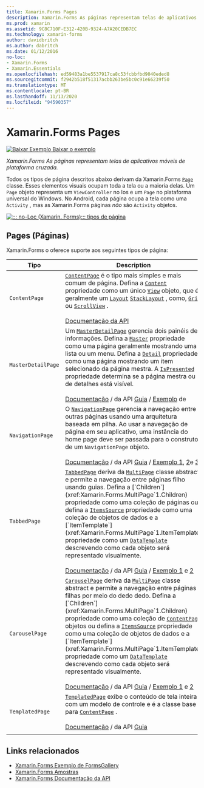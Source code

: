 ```yaml
---
title: Xamarin.Forms Pages
description: Xamarin.Forms As páginas representam telas de aplicativos móveis de plataforma cruzada. Este artigo lista as páginas incluídas no Xamarin.Forms .
ms.prod: xamarin
ms.assetid: 9C8C710F-E312-420B-9324-A7A20CEDB7EC
ms.technology: xamarin-forms
author: davidbritch
ms.author: dabritch
ms.date: 01/12/2016
no-loc:
- Xamarin.Forms
- Xamarin.Essentials
ms.openlocfilehash: ed59483a1be5537917ca8c53fcbbfbd9040eded8
ms.sourcegitcommit: f2942b518f51317acbb263be5bc0c91e66239f50
ms.translationtype: MT
ms.contentlocale: pt-BR
ms.lasthandoff: 11/13/2020
ms.locfileid: "94590357"
---
```

# <a name="no-locxamarinforms-pages"></a>Xamarin.Forms Pages

[![Baixar Exemplo](~/media/shared/download.png) Baixar o exemplo](/samples/xamarin/xamarin-forms-samples/formsgallery/)

_Xamarin.Forms As páginas representam telas de aplicativos móveis de plataforma cruzada._

Todos os tipos de página descritos abaixo derivam da Xamarin.Forms [`Page`](xref:Xamarin.Forms.Page) classe. Esses elementos visuais ocupam toda a tela ou a maioria delas. Um `Page` objeto representa um `ViewController` no Ios e um `Page` no plataforma universal do Windows. No Android, cada página ocupa a tela como uma `Activity` , mas as Xamarin.Forms páginas *não* são `Activity` objetos.

[![::: no-Loc (Xamarin. Forms)::: tipos de página](pages-images/pages-sml.png)](pages-images/pages.png#lightbox "::: no-Loc (Xamarin. Forms)::: tipos de página")

## <a name="pages"></a>Pages (Páginas)

Xamarin.Forms o oferece suporte aos seguintes tipos de página:

| Tipo | Description | Aparência |
| --- | --- | --- |
| `ContentPage` | [`ContentPage`](xref:Xamarin.Forms.ContentPage) é o tipo mais simples e mais comum de página. Defina a [`Content`](xref:Xamarin.Forms.ContentPage.Content) propriedade como um único [`View`](views.md) objeto, que é geralmente um [`Layout`](layouts.md) [`StackLayout`](xref:Xamarin.Forms.StackLayout) , como, [`Grid`](xref:Xamarin.Forms.Grid) ou [`ScrollView`](xref:Xamarin.Forms.ScrollView) .<br /><br />[Documentação da API](xref:Xamarin.Forms.ContentPage) | [![Exemplo de ContentPage](pages-images/ContentPage.png "Exemplo de ContentPage")](pages-images/ContentPage-Large.png#lightbox "Exemplo de ContentPage")<br />[Código C# para esta página](https://github.com/xamarin/xamarin-forms-samples/blob/master/FormsGallery/FormsGallery/FormsGallery/CodeExamples/ContentPageDemoPage.cs)  /  [Página XAML](https://github.com/xamarin/xamarin-forms-samples/blob/master/FormsGallery/FormsGallery/FormsGallery/XamlExamples/ContentPageDemoPage.xaml) |
| `MasterDetailPage` | Um [`MasterDetailPage`](xref:Xamarin.Forms.MasterDetailPage) gerencia dois painéis de informações. Defina a [`Master`](xref:Xamarin.Forms.MasterDetailPage.Master) propriedade como uma página geralmente mostrando uma lista ou um menu. Defina a [`Detail`](xref:Xamarin.Forms.MasterDetailPage.Detail) propriedade como uma página mostrando um item selecionado da página mestra. A [`IsPresented`](xref:Xamarin.Forms.MasterDetailPage.IsPresented) propriedade determina se a página mestra ou de detalhes está visível.<br /><br />[Documentação](xref:Xamarin.Forms.MasterDetailPage)  /  da API [Guia](~/xamarin-forms/app-fundamentals/navigation/master-detail-page.md)  /  [Exemplo](/samples/xamarin/xamarin-forms-samples/navigation-masterdetailpage) de | [![Exemplo de MasterDetailPage](pages-images/MasterDetailPage.png "Exemplo de MasterDetailPage")](pages-images/MasterDetailPage-Large.png#lightbox "Exemplo de MasterDetailPage")<br />[Código C# para esta página](https://github.com/xamarin/xamarin-forms-samples/blob/master/FormsGallery/FormsGallery/FormsGallery/CodeExamples/MasterDetailPageDemoPage.cs)  /  [Página XAML](https://github.com/xamarin/xamarin-forms-samples/blob/master/FormsGallery/FormsGallery/FormsGallery/XamlExamples/MasterDetailPageDemoPage.xaml) com [code-behind](https://github.com/xamarin/xamarin-forms-samples/blob/master/FormsGallery/FormsGallery/FormsGallery/XamlExamples/MasterDetailPageDemoPage.xaml.cs) |
| `NavigationPage` | O [`NavigationPage`](xref:Xamarin.Forms.NavigationPage) gerencia a navegação entre outras páginas usando uma arquitetura baseada em pilha. Ao usar a navegação de página em seu aplicativo, uma instância do home page deve ser passada para o construtor de um `NavigationPage` objeto.<br /><br />[Documentação](xref:Xamarin.Forms.NavigationPage)  /  da API [Guia](~/xamarin-forms/app-fundamentals/navigation/hierarchical.md)  /  [Exemplo 1](/samples/xamarin/xamarin-forms-samples/navigation-hierarchical), [2](/samples/xamarin/xamarin-forms-samples/navigation-passingdata)e [3](/samples/xamarin/xamarin-forms-samples/navigation-loginflow)  | [![Exemplo de NavigationPage](pages-images/NavigationPage.png "Exemplo de NavigationPage")](pages-images/NavigationPage-Large.png#lightbox "Exemplo de NavigationPage")<br />[Código C# para esta página](https://github.com/xamarin/xamarin-forms-samples/blob/master/FormsGallery/FormsGallery/FormsGallery/CodeExamples/NavigationPageDemoPage.cs)  /  [Página XAML](https://github.com/xamarin/xamarin-forms-samples/blob/master/FormsGallery/FormsGallery/FormsGallery/XamlExamples/NavigationPageDemoPage.xaml) com [code-behind](https://github.com/xamarin/xamarin-forms-samples/blob/master/FormsGallery/FormsGallery/FormsGallery/XamlExamples/NavigationPageDemoPage.xaml.cs) |
| `TabbedPage` | [`TabbedPage`](xref:Xamarin.Forms.TabbedPage) deriva da [`MultiPage`](xref:Xamarin.Forms.MultiPage`1) classe abstract e permite a navegação entre páginas filho usando guias. Defina a [`Children`](xref:Xamarin.Forms.MultiPage`1.Children) propriedade como uma coleção de páginas ou defina a [`ItemsSource`](xref:Xamarin.Forms.MultiPage`1.ItemsSource) propriedade como uma coleção de objetos de dados e a [`ItemTemplate`](xref:Xamarin.Forms.MultiPage`1.ItemTemplate) propriedade como um [`DataTemplate`](xref:Xamarin.Forms.DataTemplate) descrevendo como cada objeto será representado visualmente.<br /><br />[Documentação](xref:Xamarin.Forms.TabbedPage)  /  da API [Guia](~/xamarin-forms/app-fundamentals/navigation/tabbed-page.md)  /  [Exemplo 1](/samples/xamarin/xamarin-forms-samples/navigation-tabbedpage) e [2](/samples/xamarin/xamarin-forms-samples/navigation-tabbedpagewithnavigationpage) | [![Exemplo de TabbedPage](pages-images/TabbedPage.png "Exemplo de TabbedPage")](pages-images/TabbedPage-Large.png#lightbox "Exemplo de TabbedPage")<br />[Código C# para esta página](https://github.com/xamarin/xamarin-forms-samples/blob/master/FormsGallery/FormsGallery/FormsGallery/CodeExamples/TabbedPageDemoPage.cs)  /  [Página XAML](https://github.com/xamarin/xamarin-forms-samples/blob/master/FormsGallery/FormsGallery/FormsGallery/XamlExamples/TabbedPageDemoPage.xaml) |
| `CarouselPage` | [`CarouselPage`](xref:Xamarin.Forms.CarouselPage) deriva da [`MultiPage`](xref:Xamarin.Forms.MultiPage`1) classe abstract e permite a navegação entre páginas filhas por meio do dedo dedo. Defina a [`Children`](xref:Xamarin.Forms.MultiPage`1.Children) propriedade como uma coleção de [`ContentPage`](xref:Xamarin.Forms.ContentPage) objetos ou defina a [`ItemsSource`](xref:Xamarin.Forms.MultiPage`1.ItemsSource) propriedade como uma coleção de objetos de dados e a [`ItemTemplate`](xref:Xamarin.Forms.MultiPage`1.ItemTemplate) propriedade como um [`DataTemplate`](xref:Xamarin.Forms.DataTemplate) descrevendo como cada objeto será representado visualmente.<br /><br />[Documentação](xref:Xamarin.Forms.CarouselPage)  /  da API [Guia](~/xamarin-forms/app-fundamentals/navigation/carousel-page.md)  /  [Exemplo 1](/samples/xamarin/xamarin-forms-samples/navigation-carouselpage) e [2](/samples/xamarin/xamarin-forms-samples/navigation-carouselpagetemplate) | [![Exemplo de CarouselPage](pages-images/CarouselPage.png "Exemplo de CarouselPage")](pages-images/CarouselPage-Large.png#lightbox "Exemplo de CarouselPage")<br />[Código C# para esta página](https://github.com/xamarin/xamarin-forms-samples/blob/master/FormsGallery/FormsGallery/FormsGallery/CodeExamples/CarouselPageDemoPage.cs)  /  [Página XAML](https://github.com/xamarin/xamarin-forms-samples/blob/master/FormsGallery/FormsGallery/FormsGallery/XamlExamples/CarouselPageDemoPage.xaml) |
| `TemplatedPage` | [`TemplatedPage`](xref:Xamarin.Forms.TemplatedPage) exibe o conteúdo de tela inteira com um modelo de controle e é a classe base para [`ContentPage`](xref:Xamarin.Forms.ContentPage) .<br /><br />[Documentação](xref:Xamarin.Forms.TemplatedPage)  /  da API [Guia](~/xamarin-forms/app-fundamentals/templates/control-template.md) | [![Exemplo de TemplatedPage](pages-images/TemplatedPage.png "Exemplo de TemplatedPage")](pages-images/TemplatedPage.png "Exemplo de TemplatedPage") |
|     |     |     |

## <a name="related-links"></a>Links relacionados

- [Xamarin.Forms Exemplo de FormsGallery](/samples/xamarin/xamarin-forms-samples/formsgallery)
- [Xamarin.Forms Amostras](/samples/browse/?products=xamarin&term=Xamarin.Forms)
- [Xamarin.Forms Documentação da API](/dotnet/api/xamarin.forms?view=xamarin-forms)
